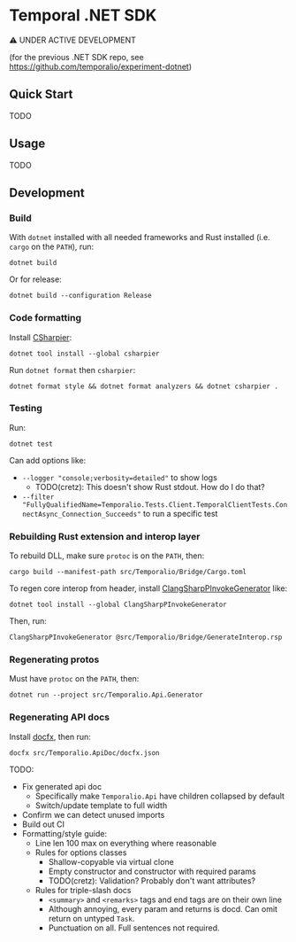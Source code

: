 # Temporal .NET SDK

⚠️ UNDER ACTIVE DEVELOPMENT

(for the previous .NET SDK repo, see https://github.com/temporalio/experiment-dotnet)

## Quick Start

TODO

## Usage

TODO

## Development

### Build

With `dotnet` installed with all needed frameworks and Rust installed (i.e.
`cargo` on the `PATH`), run:

    dotnet build

Or for release:

    dotnet build --configuration Release

### Code formatting

Install [CSharpier](https://csharpier.com):

    dotnet tool install --global csharpier

Run `dotnet format` then `csharpier`:

    dotnet format style && dotnet format analyzers && dotnet csharpier .

### Testing

Run:

    dotnet test

Can add options like:

* `--logger "console;verbosity=detailed"` to show logs
  * TODO(cretz): This doesn't show Rust stdout. How do I do that?
* `--filter "FullyQualifiedName=Temporalio.Tests.Client.TemporalClientTests.ConnectAsync_Connection_Succeeds"` to run a
  specific test

### Rebuilding Rust extension and interop layer

To rebuild DLL, make sure `protoc` is on the `PATH`, then:

    cargo build --manifest-path src/Temporalio/Bridge/Cargo.toml

To regen core interop from header, install
[ClangSharpPInvokeGenerator](https://github.com/dotnet/ClangSharp#generating-bindings) like:

    dotnet tool install --global ClangSharpPInvokeGenerator

Then, run:

    ClangSharpPInvokeGenerator @src/Temporalio/Bridge/GenerateInterop.rsp

### Regenerating protos

Must have `protoc` on the `PATH`, then:

    dotnet run --project src/Temporalio.Api.Generator

### Regenerating API docs

Install [docfx](https://dotnet.github.io/docfx/), then run:

    docfx src/Temporalio.ApiDoc/docfx.json

TODO:

* Fix generated api doc
  * Specifically make `Temporalio.Api` have children collapsed by default
  * Switch/update template to full width
* Confirm we can detect unused imports
* Build out CI
* Formatting/style guide:
  * Line len 100 max on everything where reasonable
  * Rules for options classes
    * Shallow-copyable via virtual clone
    * Empty constructor and constructor with required params
    * TODO(cretz): Validation? Probably don't want attributes?
  * Rules for triple-slash docs
    * `<summary>` and `<remarks>` tags and end tags are on their own line
    * Although annoying, every param and returns is docd. Can omit return on untyped `Task`.
    * Punctuation on all. Full sentences not required.